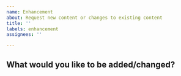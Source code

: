 ```yaml
---
name: Enhancement
about: Request new content or changes to existing content
title: ''
labels: enhancement
assignees: ''

---
```


## What would you like to be added/changed?
<!-- Briefly describe what you would like changed -->
